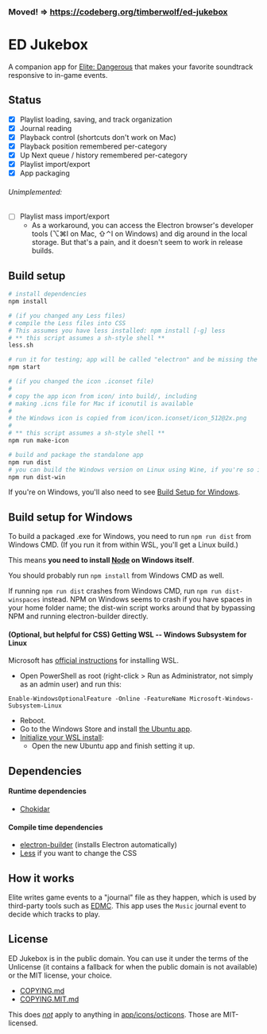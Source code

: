 ### Moved! => https://codeberg.org/timberwolf/ed-jukebox

# ED Jukebox

A companion app for [Elite: Dangerous][ed-official-site] that makes your favorite soundtrack responsive to in-game events.

## Status

- [x] Playlist loading, saving, and track organization
- [x] Journal reading
- [x] Playback control (shortcuts don't work on Mac)
- [x] Playback position remembered per-category
- [x] Up Next queue / history remembered per-category
- [x] Playlist import/export
- [x] App packaging

###### Unimplemented:
- [ ] Playlist mass import/export
	- As a workaround, you can access the Electron browser's developer tools (⌥⌘I on Mac, ⇧⌃I on Windows) and dig around in the local storage. But that's a pain, and it doesn't seem to work in release builds.

## Build setup

```bash
# install dependencies
npm install

# (if you changed any Less files)
# compile the Less files into CSS
# This assumes you have less installed: npm install [-g] less
# ** this script assumes a sh-style shell **
less.sh

# run it for testing; app will be called "electron" and be missing the icon
npm start

# (if you changed the icon .iconset file)
#
# copy the app icon from icon/ into build/, including
# making .icns file for Mac if iconutil is available
#
# the Windows icon is copied from icon/icon.iconset/icon_512@2x.png
#
# ** this script assumes a sh-style shell **
npm run make-icon

# build and package the standalone app
npm run dist
# you can build the Windows version on Linux using Wine, if you're so inclined
npm run dist-win
```

If you're on Windows, you'll also need to see [Build Setup for Windows](#build-setup-for-windows).

## Build setup for Windows

To build a packaged .exe for Windows, you need to run `npm run dist` from Windows CMD. (If you run it from within WSL, you'll get a Linux build.)

This means **you need to install [Node][nodejs] on Windows itself**.

You should probably run `npm install` from Windows CMD as well.

If running `npm run dist` crashes from Windows CMD, run `npm run dist-winspaces` instead. NPM on Windows seems to crash if you have spaces in your home folder name; the dist-win script works around that by bypassing NPM and running electron-builder directly.

#### (Optional, but helpful for CSS) Getting WSL -- Windows Subsystem for Linux

Microsoft has [official instructions](https://docs.microsoft.com/en-us/windows/wsl/install-win10) for installing WSL.

- Open PowerShell as root (right-click > Run as Administrator, not simply as an admin user) and run this:
```
Enable-WindowsOptionalFeature -Online -FeatureName Microsoft-Windows-Subsystem-Linux
```
- Reboot.
- Go to the Windows Store and install [the Ubuntu app](https://www.microsoft.com/store/p/ubuntu/9nblggh4msv6).
- [Initialize your WSL install](https://docs.microsoft.com/en-us/windows/wsl/initialize-distro):
	- Open the new Ubuntu app and finish setting it up.

## Dependencies

#### Runtime dependencies
- [Chokidar][chokidar]

#### Compile time dependencies

- [electron-builder](electron-builder) (installs Electron automatically)
- [Less][less] if you want to change the CSS

## How it works

Elite writes game events to a "journal" file as they happen, which is used by third-party tools such as [EDMC][edmc]. This app uses the `Music` journal event to decide which tracks to play.

## License

ED Jukebox is in the public domain. You can use it under the terms of the Unlicense (it contains a fallback for when the public domain is not available) or the MIT license, your choice.

- [COPYING.md](COPYING.md)
- [COPYING.MIT.md](COPYING.MIT.md)

This does _[not](app/icons/octicons/LICENSE.md)_ apply to anything in [app/icons/octicons](app/icons/octicons). Those are MIT-licensed.

<!-- Links -->

[ed-official-site]: https://elitedangerous.com
[nodejs]: https://nodejs.org
[edmc]: https://github.com/Marginal/EDMarketConnector
[electron]: https://electronjs.org
[electron-builder]: https://electron.build
[less]: https://lesscss.org
[chokidar]: https://npmjs.com/package/chokidar
